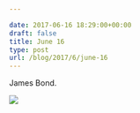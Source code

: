 ```yaml
---

date: 2017-06-16 18:29:00+00:00
draft: false
title: June 16
type: post
url: /blog/2017/6/june-16
---
```


James Bond.


  
![](/images/2017-06-16-20176june-16/image-asset.jpeg)

